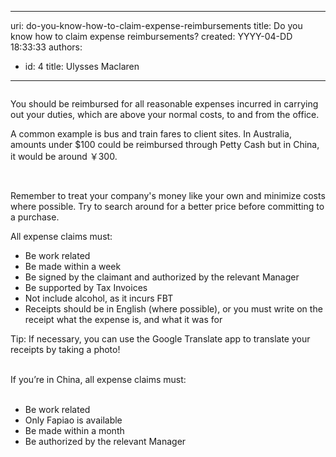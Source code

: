 

---
uri: do-you-know-how-to-claim-expense-reimbursements
title: Do you know how to claim expense reimbursements?
created: YYYY-04-DD 18:33:33
authors:
  - id: 4
    title: Ulysses Maclaren
---




<span class='intro'> <img src="/PublishingImages/expense-reimbursement.png" alt="" />
<p>​You should be reimbursed for all reasonable expenses incurred in carrying out your duties, which are above your normal costs, to and from the office.</p><p>A common example is bus and train fares to client sites. In Australia, amounts under $100 could be reimbursed through Petty Cash but in China, it would be around ￥300.&#160;​</p><p><br></p> </span>

<p>Remember to treat your company's money like your own and minimize costs where possible. Try to search around for a better price before committing to a purchase.</p><p>All expense claims must&#58;</p><ul><li>Be work related</li><li>Be made within a week</li>
   <li>Be signed by the claimant and authorized by the relevant Manager</li><li>Be supported by Tax Invoices</li><li>Not include alcohol, as it incurs FBT<br></li><li>Receipts&#160;should&#160;be in&#160;English (where possible),&#160;or you must write on the receipt what the&#160;expense is,&#160;and​ what it was for<br></li></ul><p class="ssw15-rteElement-Tip">Tip&#58; If necessary,&#160;you can use the Google Translate app to translate your receipts by taking a photo!&#160;&#160;<br></p><div><br></div>If you’re in China, all expense claims must&#58;<div><br><div><ul><li>Be work related<br></li><li>Only Fapiao is available<br></li><li>Be made within a month<br></li><li>Be authorized by the relevant Manager <br></li></ul><br><div><br><br></div></div></div>


